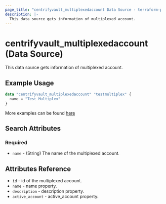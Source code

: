 ```yaml
---
page_title: "centrifyvault_multiplexedaccount Data Source - terraform-provider-centrify"
description: |-
  This data source gets information of multiplexed account.
---
```


# centrifyvault_multiplexedaccount (Data Source)

This data source gets information of multiplexed account.

## Example Usage

```terraform
data "centrifyvault_multiplexedaccount" "testmultiplex" {
  name = "Test Multiplex"
}
```

More examples can be found [here](../../examples/centrifyvault_service/)

## Search Attributes

### Required

- `name` - (String) The name of the multiplexed account.

## Attributes Reference

- `id` - id of the multiplexed account.
- `name` - name property.
- `description` - description property.
- `active_account` - active_account property.
